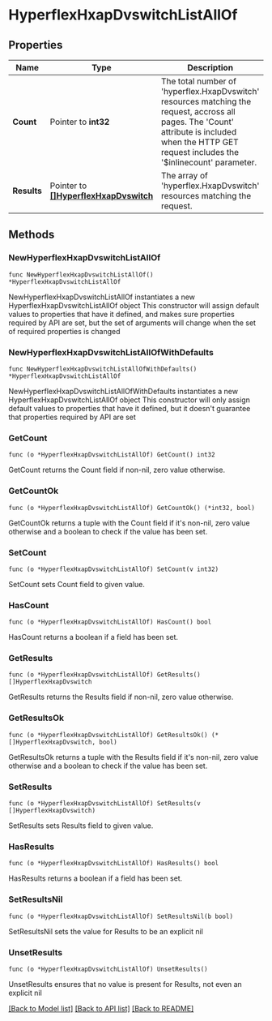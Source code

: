 # HyperflexHxapDvswitchListAllOf

## Properties

Name | Type | Description | Notes
------------ | ------------- | ------------- | -------------
**Count** | Pointer to **int32** | The total number of &#39;hyperflex.HxapDvswitch&#39; resources matching the request, accross all pages. The &#39;Count&#39; attribute is included when the HTTP GET request includes the &#39;$inlinecount&#39; parameter. | [optional] 
**Results** | Pointer to [**[]HyperflexHxapDvswitch**](HyperflexHxapDvswitch.md) | The array of &#39;hyperflex.HxapDvswitch&#39; resources matching the request. | [optional] 

## Methods

### NewHyperflexHxapDvswitchListAllOf

`func NewHyperflexHxapDvswitchListAllOf() *HyperflexHxapDvswitchListAllOf`

NewHyperflexHxapDvswitchListAllOf instantiates a new HyperflexHxapDvswitchListAllOf object
This constructor will assign default values to properties that have it defined,
and makes sure properties required by API are set, but the set of arguments
will change when the set of required properties is changed

### NewHyperflexHxapDvswitchListAllOfWithDefaults

`func NewHyperflexHxapDvswitchListAllOfWithDefaults() *HyperflexHxapDvswitchListAllOf`

NewHyperflexHxapDvswitchListAllOfWithDefaults instantiates a new HyperflexHxapDvswitchListAllOf object
This constructor will only assign default values to properties that have it defined,
but it doesn't guarantee that properties required by API are set

### GetCount

`func (o *HyperflexHxapDvswitchListAllOf) GetCount() int32`

GetCount returns the Count field if non-nil, zero value otherwise.

### GetCountOk

`func (o *HyperflexHxapDvswitchListAllOf) GetCountOk() (*int32, bool)`

GetCountOk returns a tuple with the Count field if it's non-nil, zero value otherwise
and a boolean to check if the value has been set.

### SetCount

`func (o *HyperflexHxapDvswitchListAllOf) SetCount(v int32)`

SetCount sets Count field to given value.

### HasCount

`func (o *HyperflexHxapDvswitchListAllOf) HasCount() bool`

HasCount returns a boolean if a field has been set.

### GetResults

`func (o *HyperflexHxapDvswitchListAllOf) GetResults() []HyperflexHxapDvswitch`

GetResults returns the Results field if non-nil, zero value otherwise.

### GetResultsOk

`func (o *HyperflexHxapDvswitchListAllOf) GetResultsOk() (*[]HyperflexHxapDvswitch, bool)`

GetResultsOk returns a tuple with the Results field if it's non-nil, zero value otherwise
and a boolean to check if the value has been set.

### SetResults

`func (o *HyperflexHxapDvswitchListAllOf) SetResults(v []HyperflexHxapDvswitch)`

SetResults sets Results field to given value.

### HasResults

`func (o *HyperflexHxapDvswitchListAllOf) HasResults() bool`

HasResults returns a boolean if a field has been set.

### SetResultsNil

`func (o *HyperflexHxapDvswitchListAllOf) SetResultsNil(b bool)`

 SetResultsNil sets the value for Results to be an explicit nil

### UnsetResults
`func (o *HyperflexHxapDvswitchListAllOf) UnsetResults()`

UnsetResults ensures that no value is present for Results, not even an explicit nil

[[Back to Model list]](../README.md#documentation-for-models) [[Back to API list]](../README.md#documentation-for-api-endpoints) [[Back to README]](../README.md)


